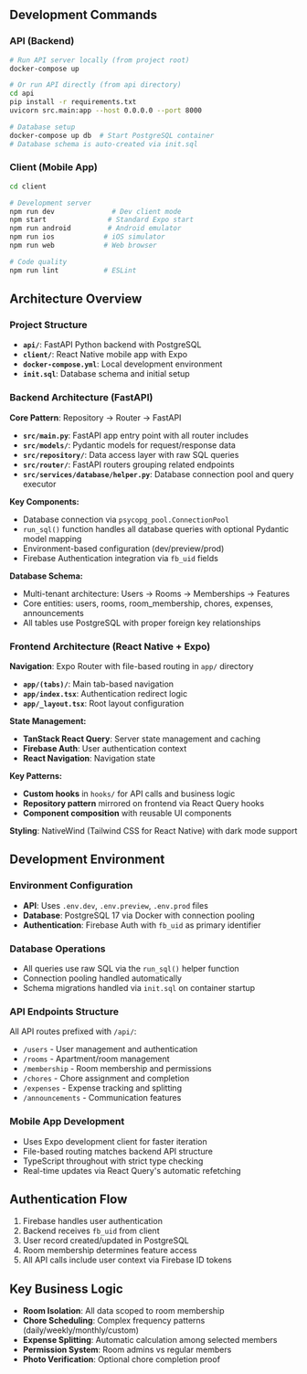 ## Development Commands

### API (Backend)
```bash
# Run API server locally (from project root)
docker-compose up

# Or run API directly (from api directory)
cd api
pip install -r requirements.txt
uvicorn src.main:app --host 0.0.0.0 --port 8000

# Database setup
docker-compose up db  # Start PostgreSQL container
# Database schema is auto-created via init.sql
```

### Client (Mobile App)
```bash
cd client

# Development server
npm run dev              # Dev client mode
npm start               # Standard Expo start
npm run android         # Android emulator
npm run ios            # iOS simulator
npm run web            # Web browser

# Code quality
npm run lint           # ESLint
```

## Architecture Overview

### Project Structure
- **`api/`**: FastAPI Python backend with PostgreSQL
- **`client/`**: React Native mobile app with Expo
- **`docker-compose.yml`**: Local development environment
- **`init.sql`**: Database schema and initial setup

### Backend Architecture (FastAPI)

**Core Pattern**: Repository → Router → FastAPI
- **`src/main.py`**: FastAPI app entry point with all router includes
- **`src/models/`**: Pydantic models for request/response data
- **`src/repository/`**: Data access layer with raw SQL queries
- **`src/router/`**: FastAPI routers grouping related endpoints
- **`src/services/database/helper.py`**: Database connection pool and query executor

**Key Components:**
- Database connection via `psycopg_pool.ConnectionPool`
- `run_sql()` function handles all database queries with optional Pydantic model mapping
- Environment-based configuration (dev/preview/prod)
- Firebase Authentication integration via `fb_uid` fields

**Database Schema:**
- Multi-tenant architecture: Users → Rooms → Memberships → Features
- Core entities: users, rooms, room_membership, chores, expenses, announcements
- All tables use PostgreSQL with proper foreign key relationships

### Frontend Architecture (React Native + Expo)

**Navigation**: Expo Router with file-based routing in `app/` directory
- **`app/(tabs)/`**: Main tab-based navigation
- **`app/index.tsx`**: Authentication redirect logic
- **`app/_layout.tsx`**: Root layout configuration

**State Management:**
- **TanStack React Query**: Server state management and caching
- **Firebase Auth**: User authentication context
- **React Navigation**: Navigation state

**Key Patterns:**
- **Custom hooks** in `hooks/` for API calls and business logic
- **Repository pattern** mirrored on frontend via React Query hooks
- **Component composition** with reusable UI components

**Styling**: NativeWind (Tailwind CSS for React Native) with dark mode support

## Development Environment

### Environment Configuration
- **API**: Uses `.env.dev`, `.env.preview`, `.env.prod` files
- **Database**: PostgreSQL 17 via Docker with connection pooling
- **Authentication**: Firebase Auth with `fb_uid` as primary identifier

### Database Operations
- All queries use raw SQL via the `run_sql()` helper function
- Connection pooling handled automatically
- Schema migrations handled via `init.sql` on container startup

### API Endpoints Structure
All API routes prefixed with `/api/`:
- `/users` - User management and authentication
- `/rooms` - Apartment/room management  
- `/membership` - Room membership and permissions
- `/chores` - Chore assignment and completion
- `/expenses` - Expense tracking and splitting
- `/announcements` - Communication features

### Mobile App Development
- Uses Expo development client for faster iteration
- File-based routing matches backend API structure
- TypeScript throughout with strict type checking
- Real-time updates via React Query's automatic refetching

## Authentication Flow
1. Firebase handles user authentication
2. Backend receives `fb_uid` from client
3. User record created/updated in PostgreSQL
4. Room membership determines feature access
5. All API calls include user context via Firebase ID tokens

## Key Business Logic
- **Room Isolation**: All data scoped to room membership
- **Chore Scheduling**: Complex frequency patterns (daily/weekly/monthly/custom)  
- **Expense Splitting**: Automatic calculation among selected members
- **Permission System**: Room admins vs regular members
- **Photo Verification**: Optional chore completion proof
